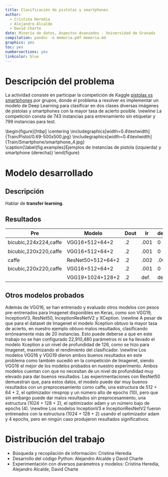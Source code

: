 ```yaml
---
title: Clasificación de pistolas y smartphones
author:
  - Cristina Heredia
  - Alejandro Alcalde
  - David Charte
date: Minería de datos, Aspectos Avanzados - Universidad de Granada
compilation: pandoc -o memoria.pdf memoria.md
graphics: yes
toc: yes
numbersections: yes
linkcolor: blue
---
```


# Descripción del problema

La actividad consiste en participar la competición de Kaggle [pistolas vs smartphones](https://www.kaggle.com/c/pistolas-vs-smartphones-con-deep-learning/leaderboard) por grupos, donde el problema a resolver es implementar un modelo de Deep Learning para clasificar en dos clases diversas imágenes de pistolas y smartphones con la mayor tasa de acierto posible. \newline
La competición consta de 743 instancias para entrenamiento sin etiquetar y 799 instancias para test.


\begin{figure}[htbp]
\centering
\includegraphics[width=0.4\textwidth]{Train/Pistol/0.69-500x500.jpg}
\includegraphics[width=0.4\textwidth]{Train/Smartphone/smartphone_4.jpg}
\caption{\label{fig.examples}Ejemplos de instancias de pistola (izquierda) y smartphone (derecha)}
\end{figure}

# Modelo desarrollado

## Descripción

Hablar de **transfer learning**.

## Resultados

| Pre                   | Modelo            | Dout | lr   | decay | epochs | loss      |   Pri  |   Púb  |
|-----------------------|-------------------|------|------|-------|--------|-----------|:------:|:------:|
| bicubic,224x224,caffe | VGG16+512+64+2    | .2   | .001 | 0     | 10     | $10^{-7}$ |    1   |    1   |
| bicubic,220x220,caffe | VGG16+512+64+2    | .2   | .001 | 0     | 10     | $10^{-7}$ |    1   |    1   |
| caffe                 | ResNet50+512+64+2 | .2   | .002 | .001  | 10     | .1252     |    1   | .99749 |
| bicubic,220x220,caffe | VGG16+512+64+2    | .2   | .001 | 0     | 10     | $10^{-7}$ |    1   | .99248 |
|                       | VGG19+1024+128+2  | .2   | def. | def.  | 4      | .1093     | .99250 | .99498 |

## Otros modelos probados
Además de VGG16, se han entrenado y evaluado otros modelos con pesos pre-entrenados para Imagenet disponibles en Keras, como son
VGG19, InceptionV3, ResNet50, InceptionResNetV2 y XCeption. \newline A pesar de que para el dataset de Imagenet el modelo Xception obtuvo la mayor tasa de acierto, en nuestro ejemplo obtuvo malos resultados, clasificando erróneamente más de 20 instancias. Esto puede deberse a que en este trabajo no se han configurado 22,910,480 parámetros ni se ha llevado el modelo Xception a un nivel de profundidad de 126, como se hizo para Imagenet, maximizando el rendimiento del clasificador. \newline Los modelos VGG16 y VGG19 dieron ambos buenos resultados en este problema como también sucedió en la competición de Imagenet, siendo VGG16 el mejor de los modelos probados en nuestro experimento. Ambos modelos cuentan con que no necesitan de un nivel de profundidad muy elevado para dar buenos resultados. Las experimentaciones con ResNet50 demuestran que, para estos datos, el modelo puede dar muy buenos resultados con un preprocesamiento como caffe, una estructura de 512 + 64 + 2, el optimizador rmsprop y un número alto de epochs (10), pero que sin embargo puede dar malos resultados sin preprocesamiento, una estructura (1024 + 128 + 2), el optimizador adam y un número bajo de epochs (4). \newline Los modelos InceptionV3 e InceptionResNetV2 fueron entrenados con la estructura (1024 + 128 + 2) usando el optimizador adam y 4 epochs, pero en ningún caso produjeron resultados significativos.
 
# Distribución del trabajo

- Búsqueda y recopilación de información: Cristina Heredia
- Desarrollo del código Python: Alejandro Alcalde y David Charte
- Experimentación con diversos parámetros y modelos: Cristina Heredia, Alejandro Alcalde, David Charte
